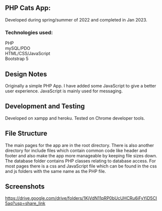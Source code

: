 ## PHP Cats App:
Developed during spring/summer of 2022 and completed in Jan 2023.
### Technologies used:
PHP    
mySQL/PDO    
HTML/CSS/JavaScript    
Bootstrap 5  

## Design Notes
Originally a simple PHP App.  I have added some JavaScript to give a better user experience. JavaScript is mainly used for messaging.  

## Development and Testing
Developed on xampp and heroku.
Tested on Chrome developer tools.

## File Structure
The main pages for the app are in the root directory.
There is also another directory for include files which contain common code like header and footer and also make the app more manageable by keeping file sizes down.
The database folder contains PHP classes relating to database access. 
For most pages there is a css and JavaScript file which can be found in the css and js folders with the same name as the PHP file.

## Screenshots
https://drive.google.com/drive/folders/1KjVdN11pRP0bUcUHCRu6iFyYiD5CI5aq?usp=share_link
